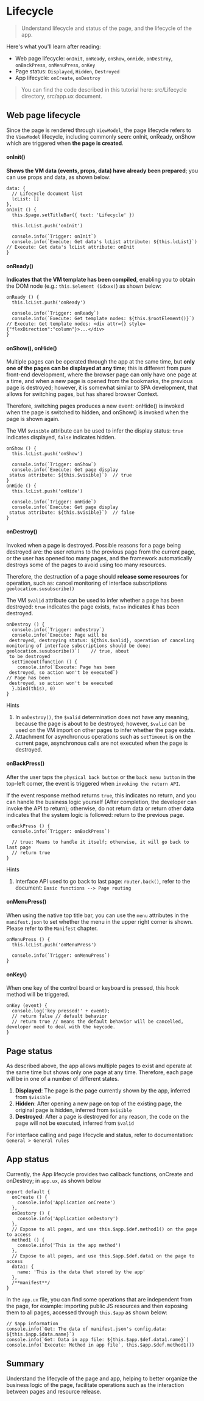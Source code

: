 # Lifecycle

> Understand lifecycle and status of the page, and the lifecycle of the app.

Here's what you'll learn after reading:

- Web page lifecycle: `onInit`, `onReady`, `onShow`, `onHide`, `onDestroy`, `onBackPress`, `onMenuPress`, `onKey`
- Page status: `Displayed`, `Hidden`, `Destroyed`
- App lifecycle: `onCreate`, `onDestroy`

> You can find the code described in this tutorial here: src/Lifecycle directory, src/app.ux document.

## Web page lifecycle

Since the page is rendered through `ViewModel`, the page lifecycle refers to the `ViewModel` lifecycle, including commonly seen: onInit, onReady, onShow which are triggered when **the page is created**.

#### onInit()

**Shows the VM data (events, props, data) have already been prepared**; you can use props and data, as shown below:

```
data: {
  // Lifecycle document list
  lcList: []
},
onInit () {
  this.$page.setTitleBar({ text: 'Lifecycle' })

  this.lcList.push('onInit')

  console.info(`Trigger: onInit`)
  console.info(`Execute: Get data's lcList attribute: ${this.lcList}`)   // Execute: Get data's lcList attribute: onInit
}
```

#### onReady()

**Indicates that the VM template has been compiled**, enabling you to obtain the DOM node (e.g.: `this.$element (idxxx)`) as shown below:

```
onReady () {
  this.lcList.push('onReady')

  console.info(`Trigger: onReady`)
  console.info(`Execute: Get template nodes: ${this.$rootElement()}`)   // Execute: Get template nodes: <div attr={} style={"flexDirection":"column"}>...</div>
}
```

#### onShow(), onHide()

Multiple pages can be operated through the app at the same time, but **only one of the pages can be displayed at any time**; this is different from pure front-end development, where the browser page can only have one page at a time, and when a new page is opened from the bookmarks, the previous page is destroyed; however, it is somewhat similar to SPA development, that allows for switching pages, but has shared browser Context.

Therefore, switching pages produces a new event: onHide() is invoked when the page is switched to hidden, and onShow() is invoked when the page is shown again.

The VM `$visible` attribute can be used to infer the display status: `true` indicates displayed, `false` indicates hidden.

```
onShow () {
  this.lcList.push('onShow')

  console.info(`Trigger: onShow`)
  console.info(`Execute: Get page display
 status attribute: ${this.$visible}`)  // true
}
onHide () {
  this.lcList.push('onHide')

  console.info(`Trigger: onHide`)
  console.info(`Execute: Get page display
 status attribute: ${this.$visible}`)  // false
}
```

#### onDestroy()

Invoked when a page is destroyed. Possible reasons for a page being destroyed are: the user returns to the previous page from the current page, or the user has opened too many pages, and the framework automatically destroys some of the pages to avoid using too many resources.

Therefore, the destruction of a page should **release some resources** for operation, such as: cancel monitoring of interface subscriptions `geolocation.susubscribe()`

The VM `$valid` attribute can be used to infer whether a page has been destroyed: `true` indicates the page exists, `false` indicates it has been destroyed.

```
onDestroy () {
  console.info(`Trigger: onDestroy`)
  console.info(`Execute: Page will be
 destroyed, destroying status: ${this.$valid}, operation of canceling monitoring of interface subscriptions should be done: geolocation.susubscribe()`)    // true, about
 to be destroyed
  setTimeout(function () {
    console.info(`Execute: Page has been
 destroyed, so action won't be executed`)                                        // Page has been
 destroyed, so action won't be executed
  }.bind(this), 0)
}
```

Hints

1. In `onDestroy()`, the `$valid` determination does not have any meaning, because the page is about to be destroyed; however, `$valid` can be used on the VM import on other pages to infer whether the page exists.
2. Attachment for asynchronous operations such as `setTimeout` is on the current page, asynchronous calls are not executed when the page is destroyed.

#### onBackPress()

After the user taps the `physical back button` or the `back menu button` in the top-left corner, the event is triggered when `invoking the return API`.

If the event response method returns `true`, this indicates no return, and you can handle the business logic yourself (After completion, the developer can invoke the API to return); otherwise, do not return data or return other data indicates that the system logic is followed: return to the previous page.

```
onBackPress () {
  console.info(`Trigger: onBackPress`)

  // true: Means to handle it itself; otherwise, it will go back to last page
  // return true
}
```

Hints

1. Interface API used to go back to last page: `router.back()`, refer to the document: `Basic functions --> Page routing`

#### onMenuPress()

When using the native top title bar, you can use the `menu` attributes in the `manifest.json` to set whether the menu in the upper right corner is shown. Please refer to the `Manifest` chapter.

```
onMenuPress () {
  this.lcList.push('onMenuPress')

  console.info(`Trigger: onMenuPress`)
}
```

#### onKey()

When one key of the control board or keyboard is pressed, this hook method will be triggered.

```
onKey (event) {
  console.log('key pressed!' + event);
  // return false // default behavior
  // return true // means the default behavior will be cancelled, developer need to deal with the keycode.
}
```

## Page status

As described above, the app allows multiple pages to exist and operate at the same time but shows only one page at any time. Therefore, each page will be in one of a number of different states.

1. **Displayed**: The page is the page currently shown by the app, inferred from `$visible`
2. **Hidden**: After opening a new page on top of the existing page, the original page is hidden, inferred from `$visible`
3. **Destroyed**: After a page is destroyed for any reason, the code on the page will not be executed, inferred from `$valid`

For interface calling and page lifecycle and status, refer to documentation: `General > General rules`

## App status

Currently, the App lifecycle provides two callback functions, onCreate and onDestroy; in `app.ux`, as shown below

```
export default {
  onCreate () {
    console.info('Application onCreate')
  },
  onDestory () {
    console.info('Application onDestory')
  },
  // Expose to all pages, and use this.$app.$def.method1() on the page to access
  method1 () {
    console.info('This is the app method')
  },
  // Expose to all pages, and use this.$app.$def.data1 on the page to access
  data1: {
    name: 'This is the data that stored by the app'
  },
  /**manifest**/
}
```

In the `app.ux` file, you can find some operations that are independent from the page, for example: importing public JS resources and then exposing them to all pages, accessed through `this.$app` as shown below:

```
// $app information
console.info(`Get: The data of manifest.json's config.data: ${this.$app.$data.name}`)
console.info(`Get: Data in app file: ${this.$app.$def.data1.name}`)
console.info(`Execute: Method in app file`, this.$app.$def.method1())
```

## Summary

Understand the lifecycle of the page and app, helping to better organize the business logic of the page, facilitate operations such as the interaction between pages and resource release.